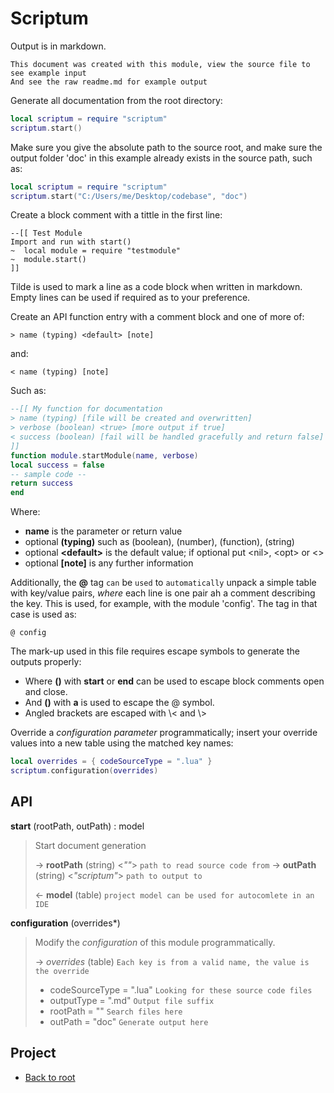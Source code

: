 # Scriptum

Output is in markdown.

    This document was created with this module, view the source file to see example input
    And see the raw readme.md for example output

Generate all documentation from the root directory:

```lua
local scriptum = require "scriptum"
scriptum.start()
```

Make sure you give the absolute path to the source root, and make
sure the output folder 'doc' in this example already exists in the source path, such as:

```lua
local scriptum = require "scriptum"
scriptum.start("C:/Users/me/Desktop/codebase", "doc")
```

Create a block comment with a tittle in the first line:

    --[[ Test Module
    Import and run with start()
    ~  local module = require "testmodule"
    ~  module.start()
    ]]

Tilde is used to mark a line as a code block when written in markdown.
Empty lines can be used if required as to your preference.

Create an API function entry with a comment block and one of more of:

    > name (typing) <default> [note]

and:

    < name (typing) [note]

Such as:

```lua
--[[ My function for documentation
> name (typing) [file will be created and overwritten]
> verbose (boolean) <true> [more output if true]
< success (boolean) [fail will be handled gracefully and return false]
]]
function module.startModule(name, verbose)
local success = false
-- sample code --
return success
end
```

Where:

- **name** is the parameter or return value
- optional **(typing)** such as (boolean), (number), (function), (string)
- optional **\<default\>** is the default value; if optional put \<nil\>, \<opt\> or \<\>
- optional **[note]** is any further information

Additionally, the **@** tag `can` be `used` to `automatically` unpack a simple table with key/value
pairs, _where_ each line is one pair ah a comment describing the key. This is used, for example, with
the module 'config'. The tag in that case is used as:

    @ config

The mark-up used in this file requires escape symbols to generate the outputs properly:

- Where **()** with **start** or **end** can be used to escape block comments open and close.
- And **()** with **a** is used to escape the @ symbol.
- Angled brackets are escaped with \\< and \\>

Override a _configuration_ *parameter* programmatically; insert your override values into a
new table using the matched key names:

```lua
local overrides = { codeSourceType = ".lua" }
scriptum.configuration(overrides)
```


## API

**start** (rootPath, outPath) : model

>  Start document generation
>
> &rarr; **rootPath** (string) <*""*> `path to read source code from`
> &rarr; **outPath** (string) <*"scriptum"*> `path to output to`
>
> &larr; **model** (table) `project model can be used for autocomlete in an IDE`

**configuration** (overrides\*)

> Modify the _configuration_ of this module programmatically.
>
> &rarr; *overrides* (table) `Each key is from a valid name, the value is the override`
> - codeSourceType = ".lua" `Looking for these source code files`
> - outputType = ".md" `Output file suffix`
> - rootPath = "" `Search files here`
> - outPath = "doc" `Generate output here`
>

## Project

+ [Back to root](README.md)
